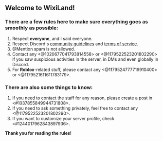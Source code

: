 ## Welcome to WixiLand!

### There are a few rules here to make sure everything goes as smoothly as possible:
1. Respect **everyone**, and I said everyone.
2. Respect Discord's [community guidelines](<https://discord.com/guidelines>) and [terms of service](<https://discord.com/terms>).
3. \@Mention spam is not allowed.
4. Contact any <@1020677041793814558> or <@1179522523201802290> if you saw suspicious activities in the server, in DMs and even globally in Discord.
5. For **Roblox**-related stuff, please contact any <@1179524777719910400> or <@1179521611611783179>.

### There are also some things to know:
1. If you need to contact the staff for any reason, please create a post in <#1037855849944731808>.
2. If you need to ask something privately, feel free to contact any <@1179522523201802290>.
3. If you want to customize your server profile, check <#1244017962843897936>.

**Thank you for reading the rules!**